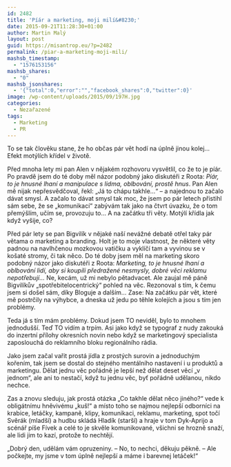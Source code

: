 ```yaml
---
id: 2482
title: 'Píár a marketing, moji milí&#8230;'
date: 2015-09-21T11:28:30+01:00
author: Martin Malý
layout: post
guid: https://misantrop.eu/?p=2482
permalink: /piar-a-marketing-moji-mili/
mashsb_timestamp:
  - "1576153156"
mashsb_shares:
  - "0"
mashsb_jsonshares:
  - '{"total":0,"error":"","facebook_shares":0,"twitter":0}'
image: /wp-content/uploads/2015/09/197H.jpg
categories:
  - Nezařazené
tags:
  - Marketing
  - PR
---
```

To se tak člověku stane, že ho občas pár vět hodí na úplně jinou kolej&#8230; Efekt motýlích křídel v životě.

<!--more-->

Před mnoha lety mi pan Alen v nějakém rozhovoru vysvětlil, co že to je píár. Po pravdě jsem do té doby měl názor podobný jako diskutéři z Roota: _Píár, to je hnusné lhaní a manipulace s lidma, oblbování, prostě hnus_. Pan Alen mě nijak nepřesvědčoval, řekl: &#8222;Já to chápu takhle&#8230;&#8220; &#8211; a najednou to začalo dávat smysl. A začalo to dávat smysl tak moc, že jsem po pár letech přistihl sám sebe, že se &#8222;komunikací&#8220; zabývám tak jako na čtvrt úvazku, že o tom přemýšlím, učím se, provozuju to&#8230; A na začátku tři věty. Motýlí křídla jak když vyšije, co?

Před pár lety se pan Bigvilík v nějaké naší nevážné debatě otřel taky pár větama o marketing a branding. Holt je to moje vlastnost, že některé věty padnou na navlhčenou mozkovou vatičku a vyklíčí tam a vyvinou se v košaté stromy, či tak něco. Do té doby jsem měl na marketing skoro podobný názor jako diskutéři z Roota: _Marketing, to je hnusné lhaní a oblbování lidí, aby si koupili předražené nesmysly, dobré věci reklamu nepotřebují&#8230;_ Ne, kecám, už mi nebylo pětadvacet. Ale zaujal mě páně Bigvilíkův &#8222;spotřebitelocentrický&#8220; pohled na věc. Rezonoval s tím, k čemu jsem si došel sám, díky Bloguje a dalším&#8230; Zase: Na začátku pár vět, které mě postrčily na výhybce, a dneska už jedu po těhle kolejích a jsou s tím jen problémy.

Teda já s tím mám problémy. Dokud jsem TO neviděl, bylo to mnohem jednodušší. Teď TO vidím a trpím. Asi jako když se typograf z nudy zakouká do inzertní přílohy okresních novin nebo když se marketingový specialista zaposlouchá do reklamního bloku regionálního rádia.

Jako jsem začal vařit prostá jídla z prostých surovin a jednoduchým kořením, tak jsem se dostal do stejného mentálního nastavení i u produktů a marketingu. Dělat jednu věc pořádně je lepší než dělat deset věcí &#8222;v jednom&#8220;, ale ani to nestačí, když tu jednu věc, byť pořádně udělanou, nikdo nechce.

Zas a znovu sleduju, jak prostá otázka &#8222;Co takhle dělat něco jiného?&#8220; vede k obligátnímu hněvivému &#8222;kuš!&#8220; a místo toho se najmou nejlepší odborníci na krabice, letáčky, kampaně, klipy, komunikaci, reklamu, marketing, spot točí Svěrák (mladší) a hudbu skládá Hladík (starší) a hraje v tom Dyk-Aprijo a scénář píše Fívek a celé to je skvěle komunikované, všichni se hrozně snaží, ale lidi jim to kazí, protože to nechtějí.

&#8222;Dobrý den, udělám vám opruzeniny. &#8211; No, to nechci, děkuju pěkně. &#8211; Ale počkejte, my jsme v tom úplně nejlepší a máme i barevnej letáček!&#8220;

&nbsp;